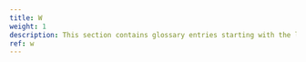 ```yaml
---
title: W
weight: 1
description: This section contains glossary entries starting with the letter **W**.
ref: w
---
```


